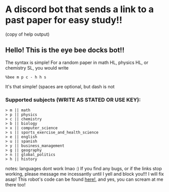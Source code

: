 # A discord bot that sends a link to a past paper for easy study!!
(copy of help output)

## Hello! This is the eye bee docks bot!!
The syntax is simple!
For a random paper in math HL, physics HL, or chemistry SL, you would write

```%bee m p c - h h s```

It's that simple! (spaces are optional, but dash is not

### Supported subjects (WRITE AS STATED OR USE KEY):
```
> m || math
> p || physics
> c || chemistry
> b || biology
> x || computer_science
> s || sports_exercise_and_health_science
> e || english
> u || spanish
> y || business_management
> g || geography
> n || global_politics
> h || history
```
notes: languages dont work lmao :)
If you find any bugs, or if the links stop working, please message me incessantly until I yell and block you!!! I will fix asap!
This robot's code can be found [here!](https://github.com/Milkalotl/ib_study_bot), and yes, you can scream at me there too!
